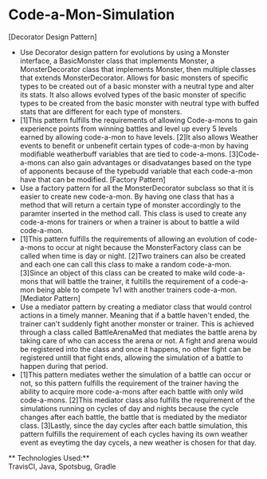 # Code-a-Mon-Simulation
[Decorator Design Pattern]
- Use Decorator design pattern for evolutions by using a Monster interface, a BasicMonster class that implements Monster, a MonsterDecorator class that implements Monster,
then multiple classes that extends MonsterDecorator. Allows for basic monsters of specific types to be created out of a basic monster with a neutral type and alter its stats.
It also allows evolved types of the basic monster of specific types to be created from the basic monster with neutral type with buffed stats that are different for each 
type of monsters. 
- [1]This pattern fulfills the requirements of allowing Code-a-mons to gain experience points from winning battles and level up every 5 levels earned by allowing code-a-mon to 
have levels. [2]It also allows Weather events to benefit or unbenefit certain types of code-a-mon by having modifiable weatherbuff variables that are tied to code-a-mons. 
[3]Code-a-mons can also gain advantages or disadvatanges based on the type of apponents because of the typebudd variable that each code-a-mon have that can be modified.
[Factory Pattern]
- Use a factory pattern for all the MonsterDecorator subclass so that it is easier to create new code-a-mon. By having one class that has a method that will return a certain type
of monster accordingly to the paramter inserted in the method call. This class is used to create any code-a-mons for trainers or when a trainer is about to battle a wild 
code-a-mon.
- [1]This pattern fulfills the requirements of allowing an evolution of code-a-mons to occur at night because the MonsterFactory class can be called when time is day or night. 
[2]Two trainers can also be created and each one can call this class to make a random code-a-mon. [3]Since an object of this class can be created to make wild code-a-mons that will 
battle the trainer, it fultills the requirement of a code-a-mon being able to compete 1v1 with another trainers code-a-mon.
[Mediator Pattern]
- Use a mediator pattern by creating a mediator class that would control actions in a timely manner. Meaning that if a battle haven't ended, the trainer can't suddenly fight 
another monster or trainer. This is achieved through a class called BattleArenaMed that mediates the battle arena by taking care of who can access the arena or not. A fight and 
arena would be registered into the class and once it happens, no other fight can be registered untill that fight ends, allowing the simulation of a battle to happen during that
period. 
- [1]This pattern mediates wether the simulation of a battle can occur or not, so this pattern fulfills the requirement of the trainer having the ability to acquire more 
code-a-mons after each battle with only wild code-a-mons. [2]This mediator class also fulfills the requirement of the simulations running on cycles of day and nights because 
the cycle changes after each battle, the battle that is mediated by the mediator class. [3]Lastly, since the day cycles after each battle simulation, this pattern fulfills 
the requirement of each cycles having its own weather event as eveytimg the day cycels, a new weather is chosen for that day.

** Technologies Used:**  
TravisCI, Java, Spotsbug, Gradle
